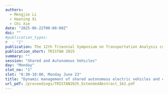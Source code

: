 ```yaml
---
authors:
  - Mengjie Li
  - Haoning Xi
  - Chi Xie
date: "2025-06-22T00:00:00Z"
doi: ""
#publication_types:
#  - "1"
publication: The 12th Triennial Symposium on Transportation Analysis conference
publication_short: TRISTAN 2025
summary: ""
session: "Shared and Autonomous Vehicles"
day: "Monday"
slot_no: "1"
slot: "8:30-10:00, Monday June 23"
title: "Dynamic management of shared autonomous electric vehicles and charging bays considering battery swapping queue delays"
url_pdf: /proceedings/TRISTAN2025_ExtendedAbstract_162.pdf
---
```

